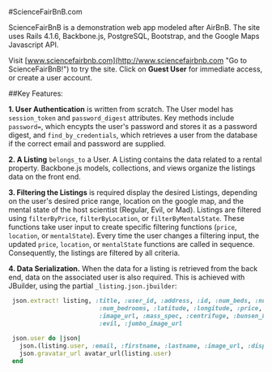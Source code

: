 #ScienceFairBnB.com

ScienceFairBnB is a demonstration web app modeled after AirBnB.  The site uses Rails 4.1.6, Backbone.js, PostgreSQL, Bootstrap, and the Google Maps Javascript API.  

Visit [www.sciencefairbnb.com](http://www.sciencefairbnb.com "Go to ScienceFairBnB!") to try the site.  Click on **Guest User** for immediate access, or create a user account.

##Key Features:

**1. User Authentication** is written from scratch.  The User model has `session_token` and `password_digest` attributes.  Key methods include `password=`, which encypts the user's password and stores it as a password digest, and `find_by_credentials`, which retrieves a user from the database if the correct email and password are supplied.

**2. A Listing** `belongs_to` a User.  A Listing contains the data related to a rental property.  Backbone.js models, collections, and views organize the listings data on the front end.    

**3. Filtering the Listings** is required display the desired Listings, depending on the user's desired price range, location on the google map, and the mental state of the host scientist (Regular, Evil, or Mad). Listings are filtered using `filterByPrice`, `filterByLocation`, or `filterByMentalState`.  These functions take user input to create specific filtering functions (`price`, `location`, or `mentalState`). Every time the user changes a filtering input, the updated `price`, `location`, or `mentalState` functions are called in sequence.  Consequently, the listings are filtered by all criteria.

**4. Data Serialization.**  When the data for a listing is retrieved from the back end, data on the associated user is also required.  This is achieved with JBuilder, using the partial `_listing.json.jbuilder`:

```ruby
 json.extract! listing, :title, :user_id, :address, :id, :num_beds, :num_guests,
                         :num_bedrooms, :latitude, :longitude, :price, 
                         :image_url, :mass_spec, :centrifuge, :bunsen_burner,
                         :evil, :jumbo_image_url 
 
 json.user do |json|
   json.(listing.user, :email, :firstname, :lastname, :image_url, :disposition)
   json.gravatar_url avatar_url(listing.user)
 end
```

   










